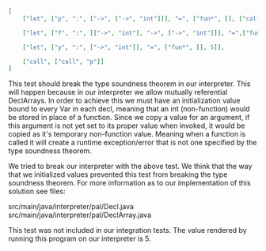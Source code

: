 ``` json
[
    ["let", ["p", ":", ["->", ["->", "int"]]], "=", ["fun*", [], ["call", "f", "y"]]],

    ["let", ["f", ":", [["->", "int"], "->", ["->", "int"]]], "=",["fun*", [["z", ":", ["->", "int"]]], "z"]],

    ["let", ["y", ":", ["->", "int"]], "=", ["fun*", [], 5]],

    ["call", ["call", "p"]]
]
```

This test should break the type soundness theorem in our interpreter. This will happen because in our interpreter we allow mutually referential DeclArrays. In order to achieve this we must have an initialization value bound to every Var in each decl, meaning that an int (non-function) would be stored in place of a function. Since we copy a value for an argument, if this argument is not yet set to its proper value when invoked, it would be copied as it's temporary non-function value. Meaning when a function is called it will create a runtime exception/error that is not one specified by the type soundness theorem.


We tried to break our interpreter with the above test. We think that the way that we initialized values prevented this test from breaking the type soundness theorem. For more information as to our implementation of this solution see files:

src/main/java/interpreter/pal/Decl.java
src/main/java/interpreter/pal/DeclArray.java

This test was not included in our integration tests. The value rendered by running this program on our interpreter is 5.
